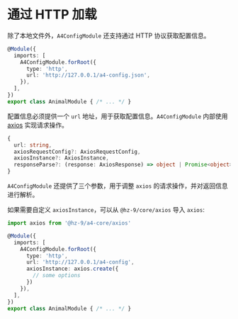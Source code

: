 # 通过 HTTP 加载

除了本地文件外，`A4ConfigModule` 还支持通过 HTTP 协议获取配置信息。

```typescript
@Module({
  imports: [
    A4ConfigModule.forRoot({
      type: 'http',
      url: 'http://127.0.0.1/a4-config.json',
    }),
  ],
})
export class AnimalModule { /* ... */ }
```

配置信息必须提供一个 `url` 地址，用于获取配置信息。`A4ConfigModule` 内部使用 [axios](https://axios-http.com/) 实现请求操作。

```typescript
{
  url: string,
  axiosRequestConfig?: AxiosRequestConfig,
  axiosInstance?: AxiosInstance,
  responseParse?: (response: AxiosResponse) => object | Promise<object>
}
```

`A4ConfigModule` 还提供了三个参数，用于调整 `axios` 的请求操作，并对返回信息进行解析。

如果需要自定义 `axiosInstance`，可以从 `@hz-9/core/axios` 导入 `axios`:

```typescript
import axios from '@hz-9/a4-core/axios'

@Module({
  imports: [
    A4ConfigModule.forRoot({
      type: 'http',
      url: 'http://127.0.0.1/a4-config',
      axiosInstance: axios.create({
        // some options
      })
    }),
  ],
})
export class AnimalModule { /* ... */ }
```
